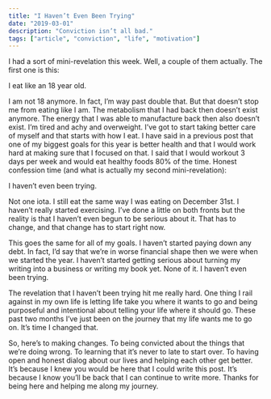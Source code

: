 ```yaml
---
title: "I Haven’t Even Been Trying"
date: "2019-03-01"
description: "Conviction isn’t all bad."
tags: ["article", "conviction", "life", "motivation"]
---
```


I had a sort of mini-revelation this week. Well, a couple of them actually. The first one is this:

I eat like an 18 year old.

I am not 18 anymore. In fact, I’m way past double that. But that doesn’t stop me from eating like I am. The metabolism that I had back then doesn’t exist anymore. The energy that I was able to manufacture back then also doesn’t exist. I’m tired and achy and overweight. I’ve got to start taking better care of myself and that starts with how I eat. I have said in a previous post that one of my biggest goals for this year is better health and that I would work hard at making sure that I focused on that. I said that I would workout 3 days per week and would eat healthy foods 80% of the time. Honest confession time (and what is actually my second mini-revelation):

I haven’t even been trying.

Not one iota. I still eat the same way I was eating on December 31st. I haven’t really started exercising. I’ve done a little on both fronts but the reality is that I haven’t even begun to be serious about it. That has to change, and that change has to start right now.

This goes the same for all of my goals. I haven’t started paying down any debt. In fact, I’d say that we’re in worse financial shape then we were when we started the year. I haven’t started getting serious about turning my writing into a business or writing my book yet. None of it. I haven’t even been trying.

The revelation that I haven’t been trying hit me really hard. One thing I rail against in my own life is letting life take you where it wants to go and being purposeful and intentional about telling your life where it should go. These past two months I’ve just been on the journey that my life wants me to go on. It’s time I changed that.

So, here’s to making changes. To being convicted about the things that we’re doing wrong. To learning that it’s never to late to start over. To having open and honest dialog about our lives and helping each other get better. It’s because I knew you would be here that I could write this post. It’s because I know you’ll be back that I can continue to write more. Thanks for being here and helping me along my journey.

